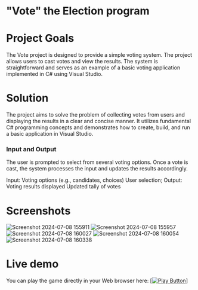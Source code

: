 # "Vote" the Election program
# Project Goals
The Vote project is designed to provide a simple voting system. The project allows users to cast votes and view the results. The system is straightforward and serves as an example of a basic voting application implemented in C# using Visual Studio.

# Solution
The project aims to solve the problem of collecting votes from users and displaying the results in a clear and concise manner. It utilizes fundamental C# programming concepts and demonstrates how to create, build, and run a basic application in Visual Studio.
### Input and Output
The user is prompted to select from several voting options. Once a vote is cast, the system processes the input and updates the results accordingly.

Input:
Voting options (e.g., candidates, choices)
User selection;
Output:
Voting results displayed
Updated tally of votes

# Screenshots
![Screenshot 2024-07-08 155911](https://github.com/elenagyy/ElectionsByElena/assets/175009000/bdfbd50e-1bdf-4b77-b7b3-16e5ac74d334)
![Screenshot 2024-07-08 155957](https://github.com/elenagyy/ElectionsByElena/assets/175009000/e44f1c21-8e87-4867-b54d-a057bb5ccd6a)
![Screenshot 2024-07-08 160027](https://github.com/elenagyy/ElectionsByElena/assets/175009000/a2af8b13-1103-4fad-b8cc-06a51de7a37d)
![Screenshot 2024-07-08 160054](https://github.com/elenagyy/ElectionsByElena/assets/175009000/0f1f9af2-b304-486a-a65d-059d7ba32166)
![Screenshot 2024-07-08 160338](https://github.com/elenagyy/ElectionsByElena/assets/175009000/c7af7066-1c19-40a5-8cc2-e6b8fd3f52a0)

# Live demo
You can play the game directly in your Web browser here:
[[<img alt ="Play Button" />]](https://replit.com/@elenagyankova2/VoteElection)
